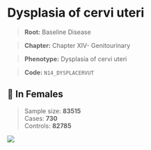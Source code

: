 # Dysplasia of cervi uteri

> **Root:** Baseline Disease  

> **Chapter:** Chapter XIV- Genitourinary  

> **Phenotype:** Dysplasia of cervi uteri  

> **Code:** `N14_DYSPLACERVUT`

## 👩 In Females  
> Sample size: **83515**  
> Cases: **730**  
> Controls: **82785**
<img src="/Disease/Figures/ALL/Baseline/N14_DYSPLACERVUT.png"/>
<CsvTable src="/Disease_Data/ALL/Baseline/LG_N14_DYSPLACERVUT.csv" label="🔍 View full results" />
